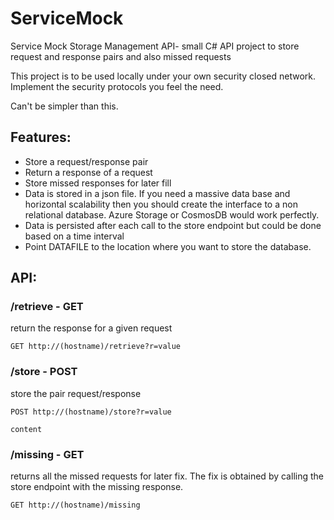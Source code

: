 # ServiceMock
Service Mock Storage Management API- small C# API project to store request and response pairs and also missed requests

This project is to be used locally under your own security closed network.
Implement the security protocols you feel the need.

Can't be simpler than this.

## Features:
- Store a request/response pair
- Return a response of a request
- Store missed responses for later fill
- Data is stored in a json file. If you need a massive data base and horizontal scalability then you should create the interface to a non relational database. Azure Storage or CosmosDB would work perfectly.
- Data is persisted after each call to the store endpoint but could be done based on a time interval
- Point DATAFILE to the location where you want to store the database.

## API:

### /retrieve - GET

return the response for a given request

``` 
GET http://(hostname)/retrieve?r=value
```

### /store - POST

store the pair request/response

``` 
POST http://(hostname)/store?r=value

content
```

### /missing - GET

returns all the missed requests for later fix. The fix is obtained by calling the store endpoint with the missing response.

``` 
GET http://(hostname)/missing
```